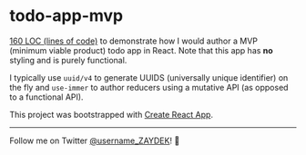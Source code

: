 # todo-app-mvp

[160 LOC (lines of code)](https://github.com/codex-zaydek/todo-app-mvp/blob/master/src/TodoApp/TodoApp.js) to demonstrate how I would author a MVP (minimum viable product) todo app in React. Note that this app has **no** styling and is purely functional.

I typically use `uuid/v4` to generate UUIDS (universally unique identifier) on the fly and `use-immer` to author reducers using a mutative API (as opposed to a functional API).

This project was bootstrapped with [Create React App](https://github.com/facebook/create-react-app).

---

Follow me on Twitter  [@username_ZAYDEK](https://twitter.com/username_ZAYDEK)! 🖖
